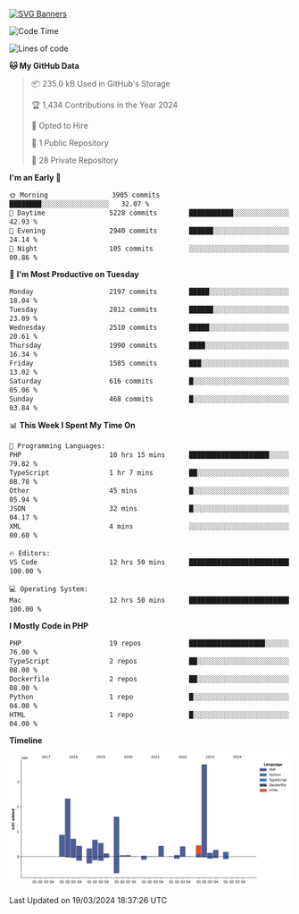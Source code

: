 [![SVG Banners](https://svg-banners.vercel.app/api?type=glitch&text1=Gere_Lajos%F0%9F%92%BB&width=800&height=400)](https://github.com/Akshay090/svg-banners)

<!--START_SECTION:waka-->
![Code Time](http://img.shields.io/badge/Code%20Time-1%2C459%20hrs%202%20mins-blue)

![Lines of code](https://img.shields.io/badge/From%20Hello%20World%20I%27ve%20Written-13.3%20million%20lines%20of%20code-blue)

**🐱 My GitHub Data** 

> 📦 235.0 kB Used in GitHub's Storage 
 > 
> 🏆 1,434 Contributions in the Year 2024
 > 
> 💼 Opted to Hire
 > 
> 📜 1 Public Repository 
 > 
> 🔑 28 Private Repository 
 > 
**I'm an Early 🐤** 

```text
🌞 Morning                3905 commits        ████████░░░░░░░░░░░░░░░░░   32.07 % 
🌆 Daytime                5228 commits        ███████████░░░░░░░░░░░░░░   42.93 % 
🌃 Evening                2940 commits        ██████░░░░░░░░░░░░░░░░░░░   24.14 % 
🌙 Night                  105 commits         ░░░░░░░░░░░░░░░░░░░░░░░░░   00.86 % 
```
📅 **I'm Most Productive on Tuesday** 

```text
Monday                   2197 commits        █████░░░░░░░░░░░░░░░░░░░░   18.04 % 
Tuesday                  2812 commits        ██████░░░░░░░░░░░░░░░░░░░   23.09 % 
Wednesday                2510 commits        █████░░░░░░░░░░░░░░░░░░░░   20.61 % 
Thursday                 1990 commits        ████░░░░░░░░░░░░░░░░░░░░░   16.34 % 
Friday                   1585 commits        ███░░░░░░░░░░░░░░░░░░░░░░   13.02 % 
Saturday                 616 commits         █░░░░░░░░░░░░░░░░░░░░░░░░   05.06 % 
Sunday                   468 commits         █░░░░░░░░░░░░░░░░░░░░░░░░   03.84 % 
```


📊 **This Week I Spent My Time On** 

```text
💬 Programming Languages: 
PHP                      10 hrs 15 mins      ████████████████████░░░░░   79.82 % 
TypeScript               1 hr 7 mins         ██░░░░░░░░░░░░░░░░░░░░░░░   08.78 % 
Other                    45 mins             █░░░░░░░░░░░░░░░░░░░░░░░░   05.94 % 
JSON                     32 mins             █░░░░░░░░░░░░░░░░░░░░░░░░   04.17 % 
XML                      4 mins              ░░░░░░░░░░░░░░░░░░░░░░░░░   00.60 % 

🔥 Editors: 
VS Code                  12 hrs 50 mins      █████████████████████████   100.00 % 

💻 Operating System: 
Mac                      12 hrs 50 mins      █████████████████████████   100.00 % 
```

**I Mostly Code in PHP** 

```text
PHP                      19 repos            ███████████████████░░░░░░   76.00 % 
TypeScript               2 repos             ██░░░░░░░░░░░░░░░░░░░░░░░   08.00 % 
Dockerfile               2 repos             ██░░░░░░░░░░░░░░░░░░░░░░░   08.00 % 
Python                   1 repo              █░░░░░░░░░░░░░░░░░░░░░░░░   04.00 % 
HTML                     1 repo              █░░░░░░░░░░░░░░░░░░░░░░░░   04.00 % 
```



**Timeline**

![Lines of Code chart](https://raw.githubusercontent.com/gere-lajos/gere-lajos/main/assets/bar_graph.png)


 Last Updated on 19/03/2024 18:37:26 UTC
<!--END_SECTION:waka-->
